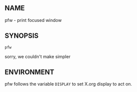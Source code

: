 NAME
----
pfw - print focused window

SYNOPSIS
--------
    pfw

sorry, we couldn't make simpler

ENVIRONMENT
-----------
pfw follows the variable `DISPLAY` to set X.org display to act on.

